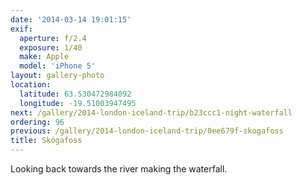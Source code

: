 ```yaml
---
date: '2014-03-14 19:01:15'
exif:
  aperture: f/2.4
  exposure: 1/40
  make: Apple
  model: 'iPhone 5'
layout: gallery-photo
location:
  latitude: 63.530472984092
  longitude: -19.51003947495
next: /gallery/2014-london-iceland-trip/b23ccc1-night-waterfall
ordering: 96
previous: /gallery/2014-london-iceland-trip/0ee679f-skogafoss
title: Skógafoss
---
```


Looking back towards the river making the waterfall.

